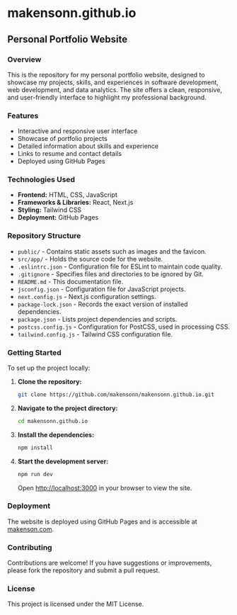 # makensonn.github.io

## Personal Portfolio Website

### Overview

This is the repository for my personal portfolio website, designed to showcase my projects, skills, and experiences in software development, web development, and data analytics. The site offers a clean, responsive, and user-friendly interface to highlight my professional background.

### Features

- Interactive and responsive user interface
- Showcase of portfolio projects
- Detailed information about skills and experience
- Links to resume and contact details
- Deployed using GitHub Pages

### Technologies Used

- **Frontend:** HTML, CSS, JavaScript
- **Frameworks & Libraries:** React, Next.js
- **Styling:** Tailwind CSS
- **Deployment:** GitHub Pages

### Repository Structure

- `public/` - Contains static assets such as images and the favicon.
- `src/app/` - Holds the source code for the website.
- `.eslintrc.json` - Configuration file for ESLint to maintain code quality.
- `.gitignore` - Specifies files and directories to be ignored by Git.
- `README.md` - This documentation file.
- `jsconfig.json` - Configuration file for JavaScript projects.
- `next.config.js` - Next.js configuration settings.
- `package-lock.json` - Records the exact version of installed dependencies.
- `package.json` - Lists project dependencies and scripts.
- `postcss.config.js` - Configuration for PostCSS, used in processing CSS.
- `tailwind.config.js` - Tailwind CSS configuration file.

### Getting Started

To set up the project locally:

1. **Clone the repository:**

   ```bash
   git clone https://github.com/makensonn/makensonn.github.io.git
   ```

2. **Navigate to the project directory:**

   ```bash
   cd makensonn.github.io
   ```

3. **Install the dependencies:**

   ```bash
   npm install
   ```

4. **Start the development server:**

   ```bash
   npm run dev
   ```

   Open [http://localhost:3000](http://localhost:3000) in your browser to view the site.

### Deployment

The website is deployed using GitHub Pages and is accessible at [makenson.com](https://makenson.com).

### Contributing

Contributions are welcome! If you have suggestions or improvements, please fork the repository and submit a pull request.

### License

This project is licensed under the MIT License.



